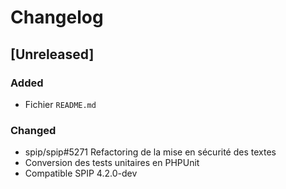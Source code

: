 # Changelog

## [Unreleased]

### Added

- Fichier `README.md`

### Changed

- spip/spip#5271 Refactoring de la mise en sécurité des textes
- Conversion des tests unitaires en PHPUnit
- Compatible SPIP 4.2.0-dev
